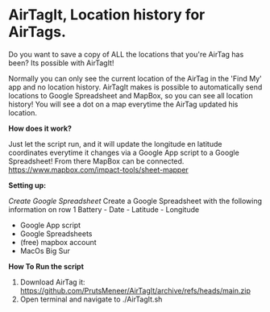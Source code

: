 # AirTagIt, Location history for AirTags. 
Do you want to save a copy of ALL the locations that you're AirTag has been? Its possible with AirTagIt! 

Normally you can only see the current location of the AirTag in the 'Find My' app and no location history. 
AirTagIt makes is possible to automatically send locations to Google Spreadsheet and MapBox, so you can see all location history!
You will see a dot on a map everytime the AirTag updated his location. 

**How does it work?**

Just let the script run, and it will update the longitude en latitude coordinates everytime it changes via a Google App script to a Google Spreadsheet!
From there MapBox can be connected. https://www.mapbox.com/impact-tools/sheet-mapper

**Setting up:**

_Create Google Spreadsheet_
Create a Google Spreadsheet with the following information on row 1
Battery - Date - Latitude - Longitude 


- Google App script
- Google Spreadsheets
- (free) mapbox account
- MacOs Big Sur

**How To Run the script**
1. Download AirTag it: https://github.com/PrutsMeneer/AirTagIt/archive/refs/heads/main.zip
2. Open terminal and navigate to ./AirTagIt.sh

